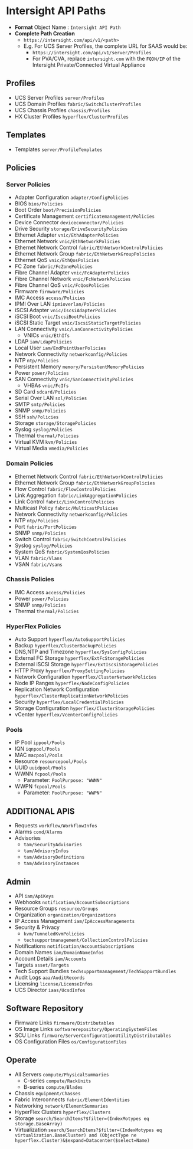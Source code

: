 # Intersight API Paths

* **Format**  Object Name : `Intersight API Path`
* **Complete Path Creation**
  * `https://intersight.com/api/v1/<path>`
  * E.g. For UCS Server Profiles, the complete URL for SAAS would be:
    * `https://intersight.com/api/v1/server/Profiles`
    * For PVA/CVA, replace `intersight.com` with the `FQDN/IP` of the Intersight Private/Connected Virtual Appliance

## Profiles
* UCS Server Profiles       `server/Profiles`
* UCS Domain Profiles       `fabric/SwitchClusterProfiles`
* UCS Chassis Profiles      `chassis/Profiles`
* HX Cluster Profiles       `hyperflex/ClusterProfiles`


## Templates
* Templates	                `server/ProfileTemplates`

## Policies
### Server Policies
* Adapter Configuration	    `adapter/ConfigPolicies`
* BIOS	                    `bios/Policies`
* Boot Order	            `boot/PrecisionPolicies`
* Certificate Management	`certificatemanagement/Policies`
* Device Connector	        `deviceconnector/Policies`
* Drive Security	        `storage/DriveSecurityPolicies`
* Ethernet Adapter	        `vnic/EthAdapterPolicies`
* Ethernet Network	        `vnic/EthNetworkPolicies`
* Ethernet Network Control	`fabric/EthNetworkControlPolicies`
* Ethernet Network Group  	`fabric/EthNetworkGroupPolicies`
* Ethernet QoS	            `vnic/EthQosPolicies`
* FC Zone	                `fabric/FcZonePolicies`
* Fibre Channel Adapter	    `vnic/FcAdapterPolicies`
* Fibre Channel Network	    `vnic/FcNetworkPolicies`
* Fibre Channel QoS	        `vnic/FcQosPolicies`
* Firmware	                `firmware/Policies`
* IMC Access	            `access/Policies`
* IPMI Over LAN	            `ipmioverlan/Policies`
* iSCSI Adapter	            `vnic/IscsiAdapterPolicies`
* iSCSI Boot	            `vnic/IscsiBootPolicies`
* iSCSI Static Target	    `vnic/IscsiStaticTargetPolicies`
* LAN Connectivity	        `vnic/LanConnectivityPolicies`
  * VNICs	                `vnic/EthIfs`
* LDAP	                    `iam/LdapPolicies`
* Local User	            `iam/EndPointUserPolicies`
* Network Connectivity      `networkconfig/Policies`
* NTP                       `ntp/Policies`
* Persistent Memory	        `memory/PersistentMemoryPolicies`
* Power	                    `power/Policies`
* SAN Connectivity	        `vnic/SanConnectivityPolicies`
  * VHBAs	                `vnic/FcIfs`
* SD Card	                `sdcard/Policies`
* Serial Over LAN	        `sol/Policies`
* SMTP	                    `smtp/Policies`
* SNMP	                    `snmp/Policies`
* SSH	                    `ssh/Policies`
* Storage	                `storage/StoragePolicies`
* Syslog	                `syslog/Policies`
* Thermal	                `thermal/Policies`
* Virtual KVM	            `kvm/Policies`
* Virtual Media	            `vmedia/Policies`


### Domain Policies
* Ethernet Network Control	`fabric/EthNetworkControlPolicies`
* Ethernet Network Group	`fabric/EthNetworkGroupPolicies`
* Flow Control	            `fabric/FlowControlPolicies`
* Link Aggregation	        `fabric/LinkAggregationPolicies`
* Link Control	            `fabric/LinkControlPolicies`
* Multicast Policy	        `fabric/MulticastPolicies`
* Network Connectivity	    `networkconfig/Policies`
* NTP	                    `ntp/Policies`
* Port	                    `fabric/PortPolicies`
* SNMP	                    `snmp/Policies`
* Switch Control	        `fabric/SwitchControlPolicies`
* Syslog	                `syslog/Policies`
* System QoS	            `fabric/SystemQosPolicies`
* VLAN                    	`fabric/Vlans`
* VSAN                    	`fabric/Vsans`

### Chassis Policies
* IMC Access	            `access/Policies`
* Power     	            `power/Policies`
* SNMP	                    `snmp/Policies`
* Thermal   	            `thermal/Policies`

### HyperFlex Policies
* Auto Support                     	`hyperflex/AutoSupportPolicies`
* Backup                           	`hyperflex/ClusterBackupPolicies`
* DNS,NTP and Timezone             	`hyperflex/SysConfigPolicies`
* External FC Storage              	`hyperflex/ExtFcStoragePolicies`
* External iSCSI Storage           	`hyperflex/ExtIscsiStoragePolicies`
* HTTP Proxy                       	`hyperflex/ProxySettingPolicies`
* Network Configuration            	`hyperflex/ClusterNetworkPolicies`
* Node IP Ranges                   	`hyperflex/NodeConfigPolicies`
* Replication Network Configuration	`hyperflex/ClusterReplicationNetworkPolicies`
* Security                         	`hyperflex/LocalCredentialPolicies`
* Storage Configuration            	`hyperflex/ClusterStoragePolicies`
* vCenter                          	`hyperflex/VcenterConfigPolicies`

### Pools
* IP Pool	    `ippool/Pools`
* IQN	        `iqnpool/Pools`
* MAC	        `macpool/Pools`
* Resource	    `resourcepool/Pools`
* UUID	        `uuidpool/Pools`
* WWNN	        `fcpool/Pools`
  	* Parameter: `PoolPurpose: "WWNN"`
* WWPN		`fcpool/Pools`
	* Parameter: `PoolPurpose: "WWPN"`

## ADDITIONAL APIS
* Requests  	   `workflow/WorkflowInfos`
* Alarms    	   `cond/Alarms`
* Advisories
	* `tam/SecurityAdvisories`
	* `tam/AdvisoryInfos`
	* `tam/AdvisoryDefinitions`
	* `tam/AdvisoryInstances`

## Admin
* API                 	`iam/ApiKeys`
* Webhooks            	`notification/AccountSubscriptions`
* Resource Groups     	`resource/Groups`
* Organization        	`organization/Organizations`
* IP Access Management	`iam/IpAccessManagements`
* Security & Privacy
	* `kvm/TunneledKvmPolicies`
	* `techsupportmanagement/CollectionControlPolicies`
* Notifications  	    `notification/AccountSubscriptions`
* Domain Names   	    `iam/DomainNameInfos`
* Account Details	    `iam/Accounts`
* Targets             	`asset/Targets`
* Tech Support Bundles	`techsupportmanagement/TechSupportBundles`
* Audit Logs          	`aaa/AuditRecords`
* Licensing           	`license/LicenseInfos`
* UCS Director        	`iaas/UcsdInfos`

## Software Repository
* Firmware Links        	`firmware/Distributables`
* OS Image Links        	`softwarerepository/OperatingSystemFiles`
* SCU Links             	`firmware/ServerConfigurationUtilityDistributables`
* OS Configuration Files	`os/ConfigurationFiles`

## Operate
* All Servers	                    `compute/PhysicalSummaries`
    * C-series                      `compute/RackUnits`
    * B-series                      `compute/Blades`
* Chassis	                        `equipment/Chasses`
* Fabric Interconnects	            `fabric/ElementIdentities`
* Networking	                    `network/ElementSummaries`
* HyperFlex Clusters	            `hyperflex/Clusters`
* Storage	                        `search/SearchItems?$filter=(IndexMotypes eq storage.BaseArray)`
* Virtualization	                `search/SearchItems?$filter=(IndexMotypes eq virtualization.BaseCluster) and (ObjectType ne hyperflex.Cluster)&$expand=Datacenter($select=Name)`
